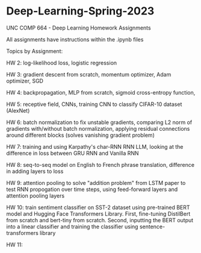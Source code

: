 # Deep-Learning-Spring-2023
UNC COMP 664 - Deep Learning Homework Assignments

All assignments have instructions within the .ipynb files

Topics by Assignment:

HW 2: log-likelihood loss, logistic regression

HW 3: gradient descent from scratch, momentum optimizer, Adam optimizer, SGD

HW 4: backpropagation, MLP from scratch, sigmoid cross-entropy function, 

HW 5: receptive field, CNNs, training CNN to classify CIFAR-10 dataset (AlexNet)

HW 6: batch normalization to fix unstable gradients, comparing L2 norm of gradients with/without batch normalization, applying residual connections around different blocks (solves vanishing gradient problem)

HW 7: training and using Karpathy's char-RNN RNN LLM, looking at the difference in loss between GRU RNN and Vanilla RNN

HW 8: seq-to-seq model on English to French phrase translation, difference in adding layers to loss

HW 9: attention pooling to solve "addition problem" from LSTM paper to test RNN propogation over time steps, using feed-forward layers and attention pooling layers

HW 10: train sentiment classifier on SST-2 dataset using pre-trained BERT model and Hugging Face Transformers Library. First, fine-tuning DistilBert from scratch and bert-tiny from scratch. Second, inputting the BERT output into a linear classifier and training the classifier using sentence-transformers library

HW 11: 

